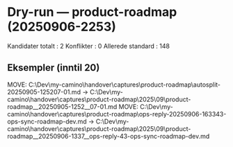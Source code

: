 # Dry-run — product-roadmap (20250906-2253)

Kandidater totalt : 2
Konflikter        : 0
Allerede standard : 148

## Eksempler (inntil 20)
MOVE: C:\Dev\my-camino\handover\captures\product-roadmap\autosplit-20250905-125207-01.md
  ->  C:\Dev\my-camino\handover\captures\product-roadmap\2025\09\product-roadmap__20250905-1252__07-01.md
MOVE: C:\Dev\my-camino\handover\captures\product-roadmap\ops-reply-20250906-163343-ops-sync-roadmap-dev.md
  ->  C:\Dev\my-camino\handover\captures\product-roadmap\2025\09\product-roadmap__20250906-1337__ops-reply-43-ops-sync-roadmap-dev.md
